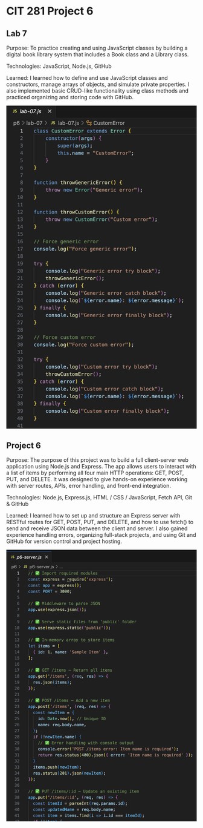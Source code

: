 # CIT 281 Project 6

## Lab 7
Purpose: To practice creating and using JavaScript classes by building a digital book library system that includes a Book class and a Library class.

Technologies: JavaScript, Node.js, GitHub

Learned: I learned how to define and use JavaScript classes and constructors, manage arrays of objects, and simulate private properties. I also implemented basic CRUD-like functionality using class methods and practiced organizing and storing code with GitHub.


![Project 6 Screenshot](lab07-screenshot.png)

## Project 6
Purpose:
The purpose of this project was to build a full client-server web application using Node.js and Express. The app allows users to interact with a list of items by performing all four main HTTP operations: GET, POST, PUT, and DELETE. It was designed to give hands-on experience working with server routes, APIs, error handling, and front-end integration.

Technologies: Node.js, Express.js, HTML / CSS / JavaScript, Fetch API, Git & GitHub

Learned: I learned how to set up and structure an Express server with RESTful routes for GET, POST, PUT, and DELETE, and how to use fetch() to send and receive JSON data between the client and server. I also gained experience handling errors, organizing full-stack projects, and using Git and GitHub for version control and project hosting.


![Project 6 Screenshot](p6-screenshot.png)
